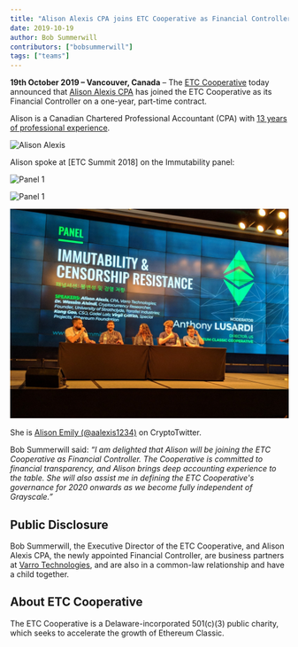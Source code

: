 ```yaml
---
title: "Alison Alexis CPA joins ETC Cooperative as Financial Controller"
date: 2019-10-19
author: Bob Summerwill
contributors: ["bobsummerwill"]
tags: ["teams"]
---
```


**19th October 2019 – Vancouver, Canada** – The [ETC Cooperative](https://etccooperative.org) today announced that [Alison Alexis CPA](https://www.linkedin.com/in/alison-alexis-ca/) has joined the ETC Cooperative as its Financial Controller on a one-year, part-time contract.

Alison is a Canadian Chartered Professional Accountant (CPA) with [13 years of professional experience](https://www.linkedin.com/in/alison-alexis-ca/).

![Alison Alexis](./alison.jpeg)

Alison spoke at [ETC Summit 2018] on the Immutability panel:

![Panel 1](./immutibility_panel1.png)

![Panel 1](./immutibility_panel2.png)

![Panel 3](./immutibility_panel3.jpg)

She is [Alison Emily (@aalexis1234)](https://twitter.com/aalexis1234) on CryptoTwitter.

Bob Summerwill said: _“I am delighted that Alison will be joining the ETC Cooperative as Financial Controller. The Cooperative is committed to financial transparency, and Alison brings deep accounting experience to the table. She will also assist me in defining the ETC Cooperative's governance for 2020 onwards as we become fully independent of Grayscale.”_

## Public Disclosure

Bob Summerwill, the Executive Director of the ETC Cooperative, and Alison Alexis CPA, the newly appointed Financial Controller, are business partners at [Varro Technologies](https://varro.tech), and are also in a common-law relationship and have a child together.

## About ETC Cooperative

The ETC Cooperative is a Delaware-incorporated 501(c)(3) public charity, which seeks to accelerate the growth of Ethereum Classic.
